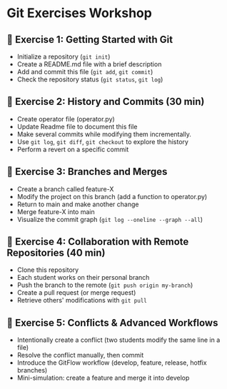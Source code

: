 # Git Exercises Workshop

## 🔹 Exercise 1: Getting Started with Git

- Initialize a repository (`git init`)
- Create a README.md file with a brief description
- Add and commit this file (`git add`, `git commit`)
- Check the repository status (`git status`, `git log`)

## 🔹 Exercise 2: History and Commits (30 min)

- Create operator file (operator.py)
- Update Readme file to document this file
- Make several commits while modifying them incrementally.
- Use `git log`, `git diff`, `git checkout` to explore the history
- Perform a revert on a specific commit

## 🔹 Exercise 3: Branches and Merges

- Create a branch called feature-X
- Modify the project on this branch (add a function to operator.py)
- Return to main and make another change
- Merge feature-X into main
- Visualize the commit graph (`git log --oneline --graph --all`)

## 🔹 Exercise 4: Collaboration with Remote Repositories (40 min)

- Clone this repository
- Each student works on their personal branch
- Push the branch to the remote (`git push origin my-branch`)
- Create a pull request (or merge request)
- Retrieve others' modifications with `git pull`

## 🔹 Exercise 5: Conflicts & Advanced Workflows

- Intentionally create a conflict (two students modify the same line in a file)
- Resolve the conflict manually, then commit
- Introduce the GitFlow workflow (develop, feature, release, hotfix branches)
- Mini-simulation: create a feature and merge it into develop

